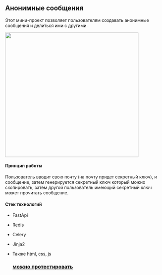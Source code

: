 ## Анонимные сообщения

Этот мини-проект позволяет пользователям создавать анонимные сообщения и делиться ими с другими. 


<img src="https://github.com/xaslx/Amessage/assets/32821819/c8542e1b-8827-4f99-9dc4-77acf7bfac3d" width="430" height="400">

#### Принцип работы
Пользователь вводит свою почту (на почту придет секретный ключ), и сообщение, затем генерируется секретный ключ который можно скопировать, 
затем другой пользователь имеющий секретный ключ может прочитать сообщение.


#### Стек технологий
- FastApi
- Redis
- Celery
- Jinja2
- Также html, css, js

  ### [можно протестировать](https://amessage-5os3.onrender.com/message/create)
